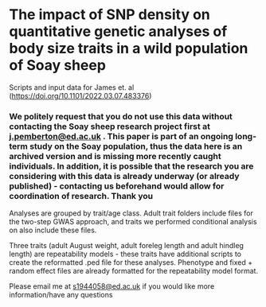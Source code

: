 # The impact of SNP density on quantitative genetic analyses of body size traits in a wild population of Soay sheep
Scripts and input data for James et. al (https://doi.org/10.1101/2022.03.07.483376)

### We politely request that you do not use this data without contacting the Soay sheep research project first at j.pemberton@ed.ac.uk . This paper is part of an ongoing long-term study on the Soay population, thus the data here is an archived version and is missing more recently caught individuals. In addition, it is possible that the research you are considering with this data is already underway (or already published) - contacting us beforehand would allow for coordination of research. Thank you

Analyses are grouped by trait/age class. Adult trait folders include files for the two-step GWAS approach, and traits we performed conditional analysis on also include these files. 

Three traits (adult August weight, adult foreleg length and adult hindleg length) are repeatability models - these traits have additional scripts to create the reformatted .ped file for these analyses. Phenotype and fixed + random effect files are already formatted for the repeatability model format.

Please email me at s1944058@ed.ac.uk if you would like more information/have any questions
